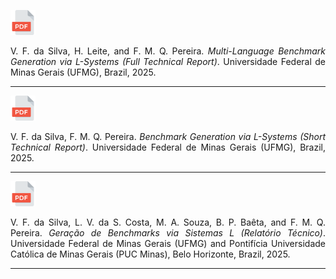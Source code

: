<a href="https://lac-dcc.github.io/pubs/TechReports/LaC_TechReport022025.pdf"><img src="./images/pdf.png" width="40" height="40"></a><br/>
<p style="text-align:justify;">V. F. da Silva, H. Leite, and F. M. Q. Pereira. <i>Multi-Language Benchmark Generation via L-Systems (Full Technical Report)</i>. Universidade Federal de Minas Gerais (UFMG), Brazil, 2025.</p>

---

<a href="./pdf/BenchGen.pdf"><img src="./images/pdf.png" width="40" height="40"></a><br/>
<p style="text-align:justify;">V. F. da Silva, F. M. Q. Pereira. <i>Benchmark Generation via L-Systems (Short Technical Report)</i>. Universidade Federal de Minas Gerais (UFMG), Brazil, 2025.</p>

---

<a href="./pdf/BenchGen_PT.pdf"><img src="./images/pdf.png" width="40" height="40"></a><br/>
<p style="text-align:justify;">V. F. da Silva, L. V. da S. Costa, M. A. Souza, B. P. Baêta, and F. M. Q. Pereira. <i>Geração de Benchmarks via Sistemas L (Relatório Técnico)</i>. Universidade Federal de Minas Gerais (UFMG) and Pontifícia Universidade Católica de Minas Gerais (PUC Minas), Belo Horizonte, Brazil, 2025.</p>

---